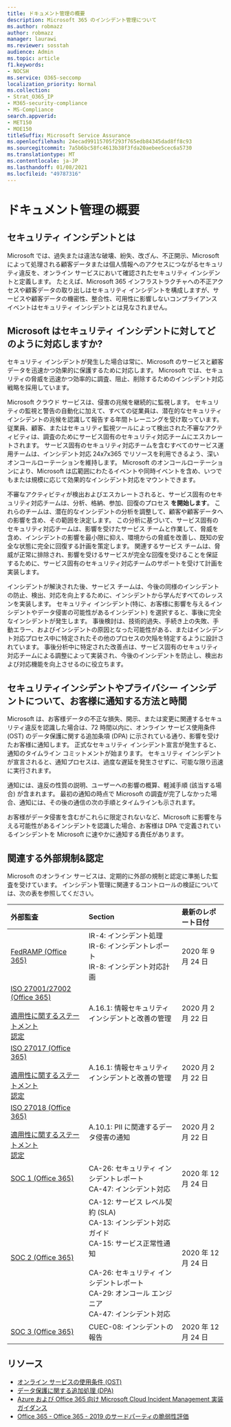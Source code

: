 ```yaml
---
title: ドキュメント管理の概要
description: Microsoft 365 のインシデント管理について
ms.author: robmazz
author: robmazz
manager: laurawi
ms.reviewer: sosstah
audience: Admin
ms.topic: article
f1.keywords:
- NOCSH
ms.service: O365-seccomp
localization_priority: Normal
ms.collection:
- Strat_O365_IP
- M365-security-compliance
- MS-Compliance
search.appverid:
- MET150
- MOE150
titleSuffix: Microsoft Service Assurance
ms.openlocfilehash: 24ecad99115705f293f765edb84345dad8ff8c93
ms.sourcegitcommit: 7a5b6bc58fc4613b38f3fda20aebee5cec6a5730
ms.translationtype: MT
ms.contentlocale: ja-JP
ms.lasthandoff: 01/08/2021
ms.locfileid: "49787316"
---
```

# <a name="incident-management-overview"></a>ドキュメント管理の概要

## <a name="what-is-a-security-incident"></a>セキュリティ インシデントとは

Microsoft では、過失または違法な破壊、紛失、改ざん、不正開示、Microsoft によって処理される顧客データまたは個人情報へのアクセスにつながるセキュリティ違反を、オンライン サービスにおいて確認されたセキュリティ インシデントと定義します。 たとえば、Microsoft 365 インフラストラクチャへの不正アクセスや顧客データの取り出しはセキュリティ インシデントを構成しますが、サービスや顧客データの機密性、整合性、可用性に影響しないコンプライアンス イベントはセキュリティ インシデントとは見なされません。

## <a name="how-does-microsoft-respond-to-security-incidents"></a>Microsoft はセキュリティ インシデントに対してどのように対応しますか?

セキュリティ インシデントが発生した場合は常に、Microsoft のサービスと顧客データを迅速かつ効果的に保護するために対応します。 Microsoft では、セキュリティの脅威を迅速かつ効率的に調査、阻止、削除するためのインシデント対応戦略を採用しています。

Microsoft クラウド サービスは、侵害の兆候を継続的に監視します。 セキュリティの監視と警告の自動化に加えて、すべての従業員は、潜在的なセキュリティ インシデントの兆候を認識して報告する年間トレーニングを受け取っています。 従業員、顧客、またはセキュリティ監視ツールによって検出された不審なアクティビティは、調査のためにサービス固有のセキュリティ対応チームにエスカレートされます。 サービス固有のセキュリティ対応チームを含むすべてのサービス運用チームは、インシデント対応 24x7x365 でリソースを利用できるよう、深いオンコールローテーションを維持します。 Microsoft のオンコールローテーションにより、Microsoft は広範囲にわたるイベントや同時イベントを含め、いつでもまたは規模に応じて効果的なインシデント対応をマウントできます。

不審なアクティビティが検出およびエスカレートされると、サービス固有のセキュリティ対応チームは、分析、格納、参加、回復のプロセス **を開始します**。 これらのチームは、潜在的なインシデントの分析を調整して、顧客や顧客データへの影響を含め、その範囲を決定します。 この分析に基づいて、サービス固有のセキュリティ対応チームは、影響を受けたサービス チームと作業して、脅威を含め、インシデントの影響を最小限に抑え、環境からの脅威を改善し、既知の安全な状態に完全に回復する計画を策定します。 関連するサービス チームは、脅威が正常に排除され、影響を受けるサービスが完全な回復を受けることを保証するために、サービス固有のセキュリティ対応チームのサポートを受けて計画を実装します。

インシデントが解決された後、サービス チームは、今後の同様のインシデントの防止、検出、対応を向上するために、インシデントから学んだすべてのレッスンを実装します。 セキュリティ インシデント(特に、お客様に影響を与えるインシデントやデータ侵害の可能性があるインシデント) を選択すると、事後に完全なインシデントが発生します。 事後検討は、技術的過失、手続き上の失敗、手動エラー、およびインシデントの原因となった可能性がある、またはインシデント対応プロセス中に特定されたその他のプロセスの欠陥を特定するように設計されています。 事後分析中に特定された改善点は、サービス固有のセキュリティ対応チームによる調整によって実装され、今後のインシデントを防止し、検出および対応機能を向上させるのに役立ちます。

## <a name="how-and-when-are-customers-notified-of-security-or-privacy-incidents"></a>セキュリティインシデントやプライバシー インシデントについて、お客様に通知する方法と時間

Microsoft は、お客様データの不正な損失、開示、または変更に関連するセキュリティ違反を認識した場合は、72 時間以内に、オンライン サービス使用条件 (OST) のデータ保護に関する追加条項 (DPA) に示されている通り、影響を受けたお客様に通知します。 正式なセキュリティ インシデント宣言が発生すると、通知のタイムライン コミットメントが始まります。 セキュリティ インシデントが宣言されると、通知プロセスは、過度な遅延を発生させずに、可能な限り迅速に実行されます。

通知には、違反の性質の説明、ユーザーへの影響の概算、軽減手順 (該当する場合) が含まれます。 最初の通知の時点で Microsoft の調査が完了しなかった場合、通知には、その後の通信の次の手順とタイムラインも示されます。

お客様がデータ侵害を含むがこれらに限定されないなど、Microsoft に影響を与える可能性があるインシデントを認識した場合、お客様は DPA で定義されているインシデントを Microsoft に速やかに通知する責任があります。

## <a name="related-external-regulations--certifications"></a>関連する外部規制&認定

Microsoft のオンライン サービスは、定期的に外部の規制と認定に準拠した監査を受けています。 インシデント管理に関連するコントロールの検証については、次の表を参照してください。

| **外部監査** | **Section** | **最新のレポート日付** |
|:--------------------|:------------|:-----------------------|
| [FedRAMP (Office 365)](https://compliance.microsoft.com/compliancemanager) | IR-4: インシデント処理 <br> IR-6: インシデントレポート <br> IR-8: インシデント対応計画 | 2020 年 9 月 24 日 |
| [ISO 27001/27002 (Office 365)](https://servicetrust.microsoft.com/ViewPage/MSComplianceGuideV3?command=Download&downloadType=Document&downloadId=d7864d4f-e053-4cc4-a964-fa526d07c3be&tab=7027ead0-3d6b-11e9-b9e1-290b1eb4cdeb&docTab=7027ead0-3d6b-11e9-b9e1-290b1eb4cdeb_ISO_Reports) <br><br> [適用性に関するステートメント](https://servicetrust.microsoft.com/ViewPage/MSComplianceGuide?command=Download&downloadType=Document&downloadId=8ee1e46b-2ada-4e7b-bb7d-4c55a8cb6fcd&docTab=4ce99610-c9c0-11e7-8c2c-f908a777fa4d_ISO_Reports) <br> [認定](https://servicetrust.microsoft.com/ViewPage/MSComplianceGuideV3?command=Download&downloadType=Document&downloadId=1e84a14a-2468-45ac-9412-5e53250d57ec&tab=7027ead0-3d6b-11e9-b9e1-290b1eb4cdeb&docTab=7027ead0-3d6b-11e9-b9e1-290b1eb4cdeb_ISO_Reports) | A.16.1: 情報セキュリティ インシデントと改善の管理 | 2020 月 2 月 22 日 |
| [ISO 27017 (Office 365)](https://servicetrust.microsoft.com/ViewPage/MSComplianceGuideV3?command=Download&downloadType=Document&downloadId=d7864d4f-e053-4cc4-a964-fa526d07c3be&tab=7027ead0-3d6b-11e9-b9e1-290b1eb4cdeb&docTab=7027ead0-3d6b-11e9-b9e1-290b1eb4cdeb_ISO_Reports) <br><br> [適用性に関するステートメント](https://servicetrust.microsoft.com/ViewPage/MSComplianceGuide?command=Download&downloadType=Document&downloadId=8ee1e46b-2ada-4e7b-bb7d-4c55a8cb6fcd&docTab=4ce99610-c9c0-11e7-8c2c-f908a777fa4d_ISO_Reports) <br> [認定](https://servicetrust.microsoft.com/ViewPage/MSComplianceGuideV3?command=Download&downloadType=Document&downloadId=70de0999-5451-43a3-9ef4-761e8fbfb1a3&tab=7027ead0-3d6b-11e9-b9e1-290b1eb4cdeb&docTab=7027ead0-3d6b-11e9-b9e1-290b1eb4cdeb_ISO_Reports) | A.16.1: 情報セキュリティ インシデントと改善の管理 | 2020 月 2 月 22 日 |
| [ISO 27018 (Office 365)](https://servicetrust.microsoft.com/ViewPage/MSComplianceGuideV3?command=Download&downloadType=Document&downloadId=d7864d4f-e053-4cc4-a964-fa526d07c3be&tab=7027ead0-3d6b-11e9-b9e1-290b1eb4cdeb&docTab=7027ead0-3d6b-11e9-b9e1-290b1eb4cdeb_ISO_Reports) <br><br> [適用性に関するステートメント](https://servicetrust.microsoft.com/ViewPage/MSComplianceGuide?command=Download&downloadType=Document&downloadId=8ee1e46b-2ada-4e7b-bb7d-4c55a8cb6fcd&docTab=4ce99610-c9c0-11e7-8c2c-f908a777fa4d_ISO_Reports) <br> [認定](https://servicetrust.microsoft.com/ViewPage/MSComplianceGuideV3?command=Download&downloadType=Document&downloadId=43e89534-f48d-42ea-a7a7-3523ff516036&tab=7027ead0-3d6b-11e9-b9e1-290b1eb4cdeb&docTab=7027ead0-3d6b-11e9-b9e1-290b1eb4cdeb_ISO_Reports) | A.10.1: PII に関連するデータ侵害の通知  | 2020 月 2 月 22 日 |
| [SOC 1 (Office 365)](https://servicetrust.microsoft.com/ViewPage/MSComplianceGuideV3?command=Download&downloadType=Document&downloadId=90df3f9c-3aaf-4dbf-99d0-ca9f2991721b&tab=7027ead0-3d6b-11e9-b9e1-290b1eb4cdeb&docTab=7027ead0-3d6b-11e9-b9e1-290b1eb4cdeb_SOC_%2F_SSAE_16_Reports) | CA-26: セキュリティ インシデントレポート <br> CA-47: インシデント対応 | 2020 年 12 月 24 日 |
| [SOC 2 (Office 365)](https://servicetrust.microsoft.com/ViewPage/MSComplianceGuideV3?command=Download&downloadType=Document&downloadId=a73c1738-7892-42b7-acd3-87b6371c53f6&tab=7027ead0-3d6b-11e9-b9e1-290b1eb4cdeb&docTab=7027ead0-3d6b-11e9-b9e1-290b1eb4cdeb_SOC_%2F_SSAE_16_Reports) | CA-12: サービス レベル契約 (SLA) <br> CA-13: インシデント対応ガイド <br> CA-15: サービス正常性通知  <br>  <br> CA-26: セキュリティ インシデントレポート <br> CA-29: オンコール エンジニア <br> CA-47: インシデント対応 | 2020 年 12 月 24 日 |
| [SOC 3 (Office 365)](https://servicetrust.microsoft.com/ViewPage/MSComplianceGuideV3?command=Download&downloadType=Document&downloadId=274054e5-4968-48d2-bf94-9a8eda5d7a93&tab=7027ead0-3d6b-11e9-b9e1-290b1eb4cdeb&docTab=7027ead0-3d6b-11e9-b9e1-290b1eb4cdeb_SOC_%2F_SSAE_16_Reports) | CUEC-08: インシデントの報告  | 2020 年 12 月 24 日  |

## <a name="resources"></a>リソース

- [オンライン サービスの使用条件 (OST)](https://www.microsoft.com/licensing/product-licensing/products)
- [データ保護に関する追加処理 (DPA)](https://www.microsoft.com/licensing/product-licensing/products)
- [Azure および Office 365 向け Microsoft Cloud Incident Management 実装ガイダンス](https://servicetrust.microsoft.com/ViewPage/TrustDocumentsV3?command=Download&downloadType=Document&downloadId=a8a7cb87-9710-4d09-8748-0835b6754e95&tab=7f51cb60-3d6c-11e9-b2af-7bb9f5d2d913&docTab=7f51cb60-3d6c-11e9-b2af-7bb9f5d2d913_FAQ_and_White_Papers)
- [Office 365 - Office 365 - 2019 のサードパーティの脆弱性評価](https://servicetrust.microsoft.com/ViewPage/TrustDocumentsV3?command=Download&downloadType=Document&downloadId=e85e478f-2491-435d-9c1b-2f0ad7ca8e56&tab=7f51cb60-3d6c-11e9-b2af-7bb9f5d2d913&docTab=7f51cb60-3d6c-11e9-b2af-7bb9f5d2d913_Pen_Test_and_Security_Assessments)

